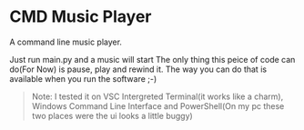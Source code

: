 # CMD Music Player
A command line music player.

Just run main.py and a music will start The only thing this peice of code can do(For Now) is pause, play and rewind it. The way you can do that is available when you run the software ;-)

> Note: I tested it on VSC Intergreted Terminal(it works like a charm), Windows Command Line Interface and PowerShell(On my pc these two places were the ui looks a little buggy)
